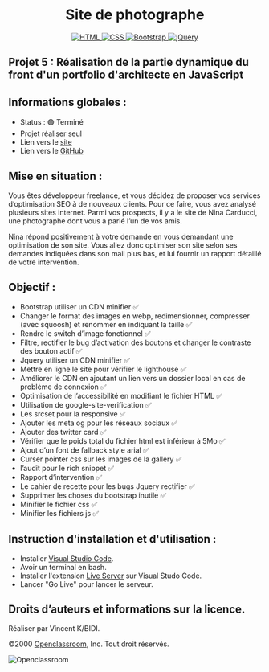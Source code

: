 <h1 align="center">Site de photographe</h1>

<div align="center">
    <a href="https://devdocs.io/html/">
        <img src="https://img.shields.io/badge/html5%20-%23e34f26.svg?&style=for-the-badge&logo=html5&logoColor=white" alt="HTML" />
    </a>
    <a href="https://devdocs.io/css/">
      <img src="https://img.shields.io/badge/CSS3-1572B6?&style=for-the-badge&logo=css3&logoColor=white" alt="CSS" />
    </a>
    <a href="https://getbootstrap.com/">
      <img src="https://img.shields.io/badge/Bootstrap-563D7C?style=for-the-badge&logo=bootstrap&logoColor=white" alt="Bootstrap" />
    </a>
    <a href="https://api.jquery.com/">
      <img src="https://img.shields.io/badge/jQuery-0769AD?style=for-the-badge&logo=jquery&logoColor=white" alt="jQuery" />
    </a>
    
</div>

## Projet 5 : Réalisation de la partie dynamique du front d'un portfolio d'architecte en JavaScript
## Informations globales :

- Status : 🟢 Terminé
- Projet réaliser seul
- Lien vers le [site](https://keen-liger-d4c808.netlify.app/)
- Lien vers le [GitHub](https://github.com/archi974/site_photographe)

## Mise en situation :

Vous êtes développeur freelance, et vous décidez de proposer vos services d’optimisation SEO à de nouveaux clients. Pour ce faire, vous avez analysé plusieurs sites internet. Parmi vos prospects, il y a le site de Nina Carducci, une photographe dont vous a parlé l’un de vos amis.

Nina répond positivement à votre demande en vous demandant une optimisation de son site. Vous allez donc optimiser son site selon ses demandes indiquées dans son mail plus bas, et lui fournir un rapport détaillé de votre intervention.

## Objectif :

- Bootstrap utiliser un CDN minifier ✅
- Changer le format des images en webp, redimensionner, compresser (avec squoosh) et renommer en indiquant la taille ✅
- Rendre le switch d’image fonctionnel ✅
- Filtre, rectifier le bug d’activation des boutons et changer le contraste des bouton actif ✅
- Jquery utiliser un CDN minifier ✅
- Mettre en ligne le site pour vérifier le lighthouse ✅
- Améliorer le CDN en ajoutant un lien vers un dossier local en cas de problème de connexion ✅
- Optimisation de l’accessibilité en modifiant le fichier HTML ✅
- Utilisation de google-site-verification ✅
- Les srcset pour la responsive ✅
- Ajouter les meta og pour les réseaux sociaux ✅
- Ajouter des twitter card ✅
- Vérifier que le poids total du fichier html est inférieur à 5Mo ✅
- Ajout d’un font de fallback style arial ✅
- Curser pointer css sur les images de la gallery ✅
- l’audit pour le rich snippet ✅
- Rapport d’intervention ✅
- Le cahier de recette pour les bugs Jquery rectifier ✅
- Supprimer les choses du bootstrap inutile ✅
- Minifier le fichier css ✅
- Minifier les fichiers js ✅

## Instruction d'installation et d'utilisation :

- Installer [Visual Studio Code](https://code.visualstudio.com/).
- Avoir un terminal en bash.
- Installer l'extension [Live Server](https://marketplace.visualstudio.com/items?itemName=ritwickdey.LiveServer) sur Visual Studo Code.
- Lancer "Go Live" pour lancer le serveur.

## Droits d’auteurs et informations sur la licence.

Réaliser par Vincent K/BIDI.

©2000 [Openclassroom](https://openclassrooms.com/fr/), Inc. Tout droit réservés.

![Openclassroom](https://camo.githubusercontent.com/e47c349811ac404b8147bd362c598e61c7d20225df17499c6373b44f6ee08a3d/68747470733a2f2f31746f3170726f67726573732e66722f77702d636f6e74656e742f75706c6f6164732f323031392f30352f6f70656e636c617373726f6f6d732d65313535373736313233363135382e706e67)
